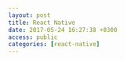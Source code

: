 ```yaml
---
layout: post
title: React Native
date: 2017-05-24 16:27:38 +0300
access: public
categories: [react-native]
---
```


<!-- more -->
